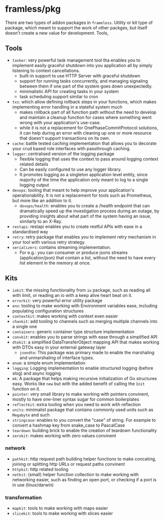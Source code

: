 # framless/pkg

There are two types of addon packages in `frameless`. 
Utility or kit type of package, which meant to support the work of other packges, but itself doesn't create a new value for development.
Tools, 

## Tools

- `tasker`: very powerful task management tool tha enables you to implement easily graceful shutdown into you application all by simply listening to context cancellations.
  - built-in support to use HTTP Server with graceful shutdown
  - support for running tasks concurrently, and managing signaling between them if one part of the system goes down unexpectedly.
  - minimalistic API for creating tasks in your system
  - task scheduling support similar to cron
- `txs`: which allow defining rollback steps in your functions, which makes implementing error handling in a stateful system much 
  - makes rollback part of all function path without the need to develop and maintain a cleanup function for cases where something went wrong with your application's use-case.
  - while it is not a replacement for OnePhaseCommitProtocol solutions, it can help during an error with cleaning up one or more resource that doesn't support transactions on its own.
- `cache`: battle tested caching implementation that allows you to decorate your crud based role interfaces with passthrough caching.
- `logger`: centralised version of the logging package
  - flexible logging that uses the context to pass around logging context related details
  - Can be easily configured to use any logger library.
  - It promotes logging as a singleton application level entity, since majority of the time the application only meant to log to a single logging output
- `devops`: tooling that meant to help improve your application's operationability. It is not a replacement for tools such as Prometheus, but more like an addition to it.
  - `devops/health`: enables you to create a /health endpoint that can dramatically speed up the investigation process during an outage, by providing insights about what part of the system having an issue, similarly to an X-Ray.
- `restapi`: restapi enables you to create restful APIs with ease in a standardised way
- `retry`: retry package that enables you to implement retry mechanism in your tool with various retry strategy.
- `serializers`: contains streaming implementation. 
  - For e.g.: you can consumer or produce jsons streams (application/json) that contain a list, without the need to have every list element in the memory at once.

## Kits

- `iokit`: the missing functionality from `io` package, such as reading all with limit, or reading an io with a keep alive heart beat on it.
- `errorkit`: very powerful error utility package
- `env`: tooling to make working with Environment variables ease, including populating configuration structures
- `contextkit`: makes working with context even easier
- `chankit`: add tooling to channels such as merging multiple channels into a single one
- `containers`: generic container type structure implementation
- `convkit`: enables you to parse strings with ease through a simplified API
- `dtokit`: a simplified DataTransferObject mapping API that makes working with DTOs easy in your external gateway layer
  - `jsondto`: This package was primary made to enable the marshaling and unmarshaling of interface types.
- `enum`: a simple enum implementation
- `logging`: Logging implementation to enable structured logging (before slog) and async logging
- `mk`: A package that helps making recursive initialization of Go structures easy. Works like `new` but with the added benefit of calling the `Init` function on it.
- `pointer`: very small library to make working with pointers convinent, mostly to have one-liner syntax sugar for common boilerplates
- `reflectkit`: extra tooling when you need to work with reflection
- `units`: minimalist package that contains commonly used units such as `Megabyte` and such
- `stringcase`: enables to you convert the "case" of string. For example to convert a hashmap key from snake_case to PascalCase
- `teardown`: building brick to enable the creation of teardown functionality
- `zerokit`: makes working with zero values convinent

### network

- `pathkit`: http request path building helper functions to make concating, joining or splitting http URLs or request paths convinent
- `httpkit`: http related tooling
- `netkit`: (small) helper function collection to make working with networking easier, such as finding an open port, or checking if a port is in use (linux/darwin)

### transformation

- `mapkit`: tools to make working with maps easier
- `slicekit`: tools to make working with slices easier
